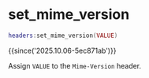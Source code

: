 # set_mime_version

```lua
headers:set_mime_version(VALUE)
```

{{since('2025.10.06-5ec871ab')}}

Assign `VALUE` to the `Mime-Version` header.
